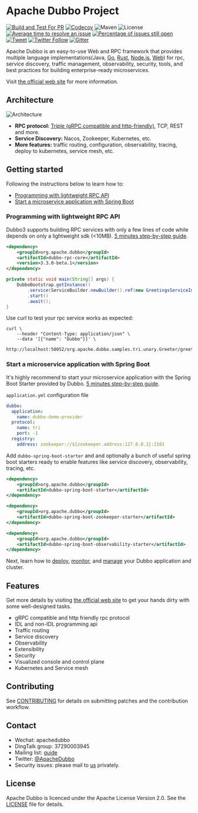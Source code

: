 # Apache Dubbo Project

[![Build and Test For PR](https://github.com/apache/dubbo/actions/workflows/build-and-test-pr.yml/badge.svg)](https://github.com/apache/dubbo/actions/workflows/build-and-test-pr.yml)
[![Codecov](https://codecov.io/gh/apache/dubbo/branch/3.2/graph/badge.svg)](https://codecov.io/gh/apache/dubbo)
![Maven](https://img.shields.io/maven-central/v/org.apache.dubbo/dubbo.svg)
![License](https://img.shields.io/github/license/alibaba/dubbo.svg)
[![Average time to resolve an issue](http://isitmaintained.com/badge/resolution/apache/dubbo.svg)](http://isitmaintained.com/project/apache/dubbo "Average time to resolve an issue")
[![Percentage of issues still open](http://isitmaintained.com/badge/open/apache/dubbo.svg)](http://isitmaintained.com/project/apache/dubbo "Percentage of issues still open")
[![Tweet](https://img.shields.io/twitter/url/http/shields.io.svg?style=social)](https://twitter.com/intent/tweet?text=Apache%20Dubbo%20is%20a%20high-performance%2C%20java%20based%2C%20open%20source%20RPC%20framework.&url=http://dubbo.apache.org/&via=ApacheDubbo&hashtags=rpc,java,dubbo,micro-service)
[![Twitter Follow](https://img.shields.io/twitter/follow/ApacheDubbo.svg?label=Follow&style=social&logoWidth=0)](https://twitter.com/intent/follow?screen_name=ApacheDubbo)
[![Gitter](https://badges.gitter.im/alibaba/dubbo.svg)](https://gitter.im/alibaba/dubbo?utm_source=badge&utm_medium=badge&utm_campaign=pr-badge)

Apache Dubbo is an easy-to-use Web and RPC framework that provides multiple
language implementations(Java, [Go](https://github.com/apache/dubbo-go), [Rust](https://github.com/apache/dubbo-rust), [Node.js](https://github.com/apache/dubbo-js), [Web](https://github.com/apache/dubbo-js)) for rpc, service discovery, traffic management,
observability, security, tools, and best practices for building enterprise-ready microservices.

Visit [the official web site](https://dubbo.apache.org/) for more information.

## Architecture
![Architecture](https://dubbo.apache.org/imgs/architecture.png)

* **RPC protocol:** [Triple (gRPC compatible and http-friendly)](https://dubbo.apache.org/zh-cn/overview/reference/protocols/triple-spec/), TCP, REST and more.
* **Service Discovery:** Nacos, Zookeeper, Kubernetes, etc.
* **More features:** traffic routing, configuration, observability, tracing, deploy to kubernetes, service mesh, etc.

## Getting started
Following the instructions below to learn how to:
* [Programming with lightweight RPC API](#lightweight-rpc)
* [Start a microservice application with Spring Boot](#microservice-solution)

### Programming with lightweight RPC API
Dubbo3 supports building RPC services with only a few lines of code while depends on only a lightweight sdk (<10MB). [5 minutes step-by-step guide](https://dubbo.apache.org/zh-cn/overview/quickstart/rpc/java).

```xml
<dependency>
    <groupId>org.apache.dubbo</groupId>
    <artifactId>dubbo-rpc-core</artifactId>
    <version>3.3.0-beta.1</version>
</dependency>
```

```java
private static void main(String[] args) {
    DubboBootstrap.getInstance()
        .service(ServiceBuilder.newBuilder().ref(new GreetingsServiceImpl()).build())
        .start()
        .await();
}
```

Use curl to test your rpc service works as expected:

```shell
curl \
    --header "Content-Type: application/json" \
    --data '[{"name": "Dubbo"}]' \
    http://localhost:50052/org.apache.dubbo.samples.tri.unary.Greeter/greet/
```

### Start a microservice application with Spring Boot
It's highly recommend to start your microservice application with the Spring Boot Starter provided by Dubbo. [5 minutes step-by-step guide](https://dubbo.apache.org/zh-cn/overview/quickstart/microservice).

`application.yml` configuration file
```yaml
dubbo:
  application:
    name: dubbo-demo-provider
  protocol:
    name: tri
    port: -1
  registry:
    address: zookeeper://${zookeeper.address:127.0.0.1}:2181
```

Add `dubbo-spring-boot-starter` and and optionally a bunch of useful spring boot starters ready to enable features like service discovery, observability, tracing, etc.
```xml
<dependency>
    <groupId>org.apache.dubbo</groupId>
    <artifactId>dubbo-spring-boot-starter</artifactId>
</dependency>
```

```xml
<dependency>
    <groupId>org.apache.dubbo</groupId>
    <artifactId>dubbo-spring-boot-zookeeper-starter</artifactId>
</dependency>
```

```xml
<dependency>
    <groupId>org.apache.dubbo</groupId>
    <artifactId>dubbo-spring-boot-observability-starter</artifactId>
</dependency>
```

Next, learn how to [deploy](), [monitor](), and [manage]() your Dubbo application and cluster.

## Features
Get more details by visiting [the official web site](https://cn.dubbo.apache.org/zh-cn/overview/tasks/) to get your hands dirty with some well-designed tasks.

* gRPC compatible and http friendly rpc protocol
* IDL and non-IDL programming api
* Traffic routing
* Service discovery
* Observability
* Extensibility
* Security
* Visualized console and control plane
* Kubernetes and Service mesh

## Contributing
See [CONTRIBUTING](https://github.com/apache/dubbo/blob/master/CONTRIBUTING.md) for details on submitting patches and the contribution workflow.

## Contact
* Wechat: apachedubbo
* DingTalk group: 37290003945
* Mailing list: [guide](https://cn.dubbo.apache.org/zh-cn/contact/)
* Twitter: [@ApacheDubbo](https://twitter.com/ApacheDubbo)
* Security issues: please mail to [us](mailto:security@dubbo.apache.org) privately.

## License
Apache Dubbo is licenced under the Apache License Version 2.0. See the [LICENSE](https://github.com/apache/dubbo/blob/master/LICENSE) file for details.
